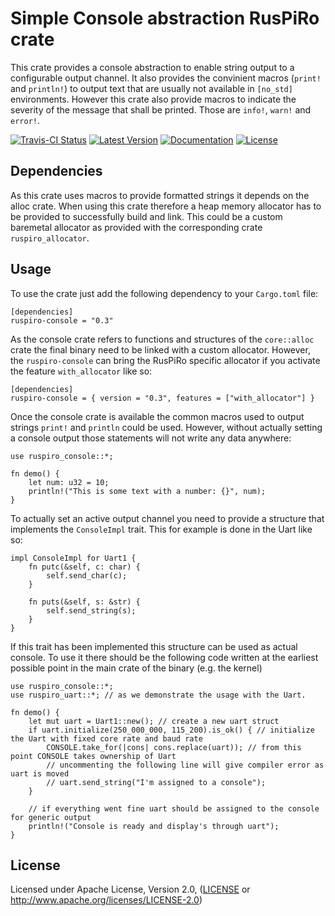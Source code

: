 # Simple Console abstraction RusPiRo crate

This crate provides a console abstraction to enable string output to a configurable output channel.
It also provides the convinient macros (``print!`` and ``println!``) to output text that are usually not 
available in ``[no_std]`` environments. However this crate also provide macros to indicate the severity of the 
message that shall be printed. Those are ``info!``, ``warn!`` and ``error!``.

[![Travis-CI Status](https://api.travis-ci.org/RusPiRo/ruspiro-console.svg?branch=master)](https://travis-ci.org/RusPiRo/ruspiro-console)
[![Latest Version](https://img.shields.io/crates/v/ruspiro-console.svg)](https://crates.io/crates/ruspiro-console)
[![Documentation](https://docs.rs/ruspiro-console/badge.svg)](https://docs.rs/ruspiro-console)
[![License](https://img.shields.io/crates/l/ruspiro-console.svg)](https://github.com/RusPiRo/ruspiro-console#license)

## Dependencies
As this crate uses macros to provide formatted strings it depends on the alloc crate. When using this crate
therefore a heap memory allocator has to be provided to successfully build and link. This could be a custom baremetal
allocator as provided with the corresponding crate ``ruspiro_allocator``.

## Usage
To use the crate just add the following dependency to your ``Cargo.toml`` file:
```
[dependencies]
ruspiro-console = "0.3"
```

As the console crate refers to functions and structures of the ``core::alloc`` crate the final binary need to be linked
with a custom allocator. However, the ``ruspiro-console`` can bring the RusPiRo specific allocator if you activate the
feature ``with_allocator`` like so:
```
[dependencies]
ruspiro-console = { version = "0.3", features = ["with_allocator"] }
```

Once the console crate is available the common macros used to output strings ``print!`` and ``println`` could be used.
However, without actually setting a console output those statements will not write any data anywhere:
```
use ruspiro_console::*;

fn demo() {
    let num: u32 = 10;
    println!("This is some text with a number: {}", num);
}
```

To actually set an active output channel you need to provide a structure that implements the ``ConsoleImpl`` trait. This
for example is done in the Uart like so:
```
impl ConsoleImpl for Uart1 {
    fn putc(&self, c: char) {
        self.send_char(c);
    }

    fn puts(&self, s: &str) {
        self.send_string(s);
    }
}
```

If this trait has been implemented this structure can be used as actual console. To use it there should be the following
code written at the earliest possible point in the main crate of the binary (e.g. the kernel)
```
use ruspiro_console::*;
use ruspiro_uart::*; // as we demonstrate the usage with the Uart.

fn demo() {
    let mut uart = Uart1::new(); // create a new uart struct
    if uart.initialize(250_000_000, 115_200).is_ok() { // initialize the Uart with fixed core rate and baud rate
        CONSOLE.take_for(|cons| cons.replace(uart)); // from this point CONSOLE takes ownership of Uart
        // uncommenting the following line will give compiler error as uart is moved
        // uart.send_string("I'm assigned to a console");
    }

    // if everything went fine uart should be assigned to the console for generic output
    println!("Console is ready and display's through uart");
}
```

## License
Licensed under Apache License, Version 2.0, ([LICENSE](LICENSE) or http://www.apache.org/licenses/LICENSE-2.0)